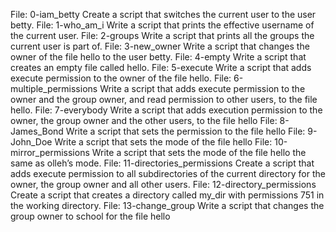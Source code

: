 File: 0-iam_betty Create a script that switches the current user to the user betty.
File: 1-who_am_i Write a script that prints the effective username of the current user.
File: 2-groups Write a script that prints all the groups the current user is part of.
File: 3-new_owner Write a script that changes the owner of the file hello to the user betty.
File: 4-empty Write a script that creates an empty file called hello.
File: 5-execute Write a script that adds execute permission to the owner of the file hello.
File: 6-multiple_permissions Write a script that adds execute permission to the owner and the group owner, and read permission to other users, to the file hello.
File: 7-everybody Write a script that adds execution permission to the owner, the group owner and the other users, to the file hello
File: 8-James_Bond Write a script that sets the permission to the file hello
File: 9-John_Doe Write a script that sets the mode of the file hello
File: 10-mirror_permissions Write a script that sets the mode of the file hello the same as olleh’s mode.
File: 11-directories_permissions Create a script that adds execute permission to all subdirectories of the current directory for the owner, the group owner and all other users.
File: 12-directory_permissions Create a script that creates a directory called my_dir with permissions 751 in the working directory.
File: 13-change_group Write a script that changes the group owner to school for the file hello
